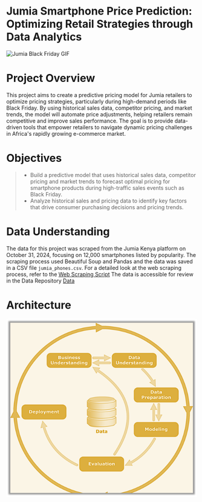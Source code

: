# Jumia Smartphone Price Prediction: Optimizing Retail Strategies through Data Analytics

![Jumia Black Friday GIF](https://media.giphy.com/media/DCCDShls7lYyiPLz7l/giphy.gif)

# Project Overview

This project aims to create a predictive pricing model for Jumia retailers to optimize pricing strategies, particularly during high-demand periods like Black Friday. By using historical sales data, competitor pricing, and market trends, the model will automate price adjustments, helping retailers remain competitive and improve sales performance. The goal is to provide data-driven tools that empower retailers to navigate dynamic pricing challenges in Africa's rapidly growing e-commerce market.

# Objectives

>- Build a predictive model that uses historical sales data, competitor pricing and market trends to forecast optimal   pricing for smartphone products during high-traffic sales events such as Black Friday.
>- Analyze historical sales and pricing data to identify key factors that drive consumer purchasing decisions and pricing trends.

# Data Understanding

The data for this project was scraped from the Jumia Kenya platform on October 31, 2024, focusing on 12,000 smartphones listed by popularity. The scraping process used Beautiful Soup and Pandas and the data was saved in a CSV file `jumia_phones.csv`. For a detailed look at the web scraping process, refer to the [Web Scraping Script](Scrapped_data.ipynb) The data is accessible for review in the Data Repository [Data](https://github.com/N-kioko/Smartphones_Price_Prediction_and_Discount_Analysis_Project/blob/main/Data/jumia_phones.csv)

# Architecture

![architecture](Architecture.jpg)